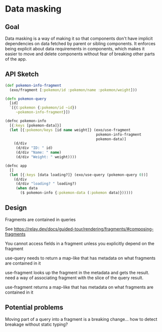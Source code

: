 # Data masking

## Goal

Data masking is a way of making it so that components don't have implicit
dependencies on data fetched by parent or sibling components. It enforces being
explicit about data requirements in components, which makes it easier to move
and delete components without fear of breaking other parts of the app.

## API Sketch

```clojure
(def pokemon-info-fragment
  (exo/fragment [:pokemon/id :pokemon/name :pokemon/weight]))

(defn pokemon-query
  [id]
  `[{(:pokemon {:pokemon/id ~id})
     ~pokemon-info-fragment}])

(defnc pokemon-info
  [{:keys [pokemon-data]}]
  (let [{:pokemon/keys [id name weight]} (exo/use-fragment
                                          pokemon-info-fragment
                                          pokemon-data)]
    (d/div
     (d/div "ID: " id)
     (d/div "Name: " name)
     (d/div "Weight: " weight))))

(defnc app
  []
  (let [{:keys [data loading?]} (exo/use-query (pokemon-query 0))]
    (d/div
     (d/div "loading? " loading?)
     (when data
       ($ pokemon-info {:pokemon-data (:pokemon data)})))))
```

## Design

Fragments are contained in queries

See https://relay.dev/docs/guided-tour/rendering/fragments/#composing-fragments

You cannot access fields in a fragment unless you explicitly depend on the fragment

use-query needs to return a map-like that has metadata on what fragments are contained in it

use-fragment looks up the fragment in the metadata and gets the result. need a way of associating fragment with the slice of the query result.

use-fragment returns a map-like that has metadata on what fragments are contained in it

## Potential problems

Moving part of a query into a fragment is a breaking change... how to detect
breakage without static typing?
